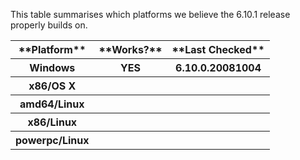 
This table summarises which platforms we believe the 6.10.1 release properly builds on.


<table><tr><th>**Platform**</th>
<th>**Works?**</th>
<th>**Last Checked**
</th></tr>
<tr><th>Windows</th>
<th>YES</th>
<th>6.10.0.20081004
</th></tr>
<tr><th>x86/OS X</th>
<th> </th>
<th> 
</th></tr>
<tr><th>amd64/Linux</th>
<th> </th>
<th> 
</th></tr>
<tr><th>x86/Linux</th>
<th> </th>
<th> 
</th></tr>
<tr><th>powerpc/Linux</th>
<th> </th>
<th> 
</th></tr></table>


